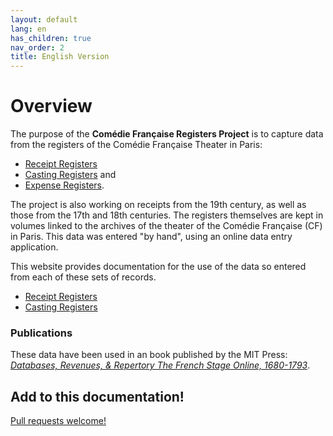 ```yaml
---
layout: default
lang: en
has_children: true
nav_order: 2
title: English Version
---
```


# Overview

The purpose of the **Comédie Française Registers Project** is to capture data from the registers of the Comédie Française Theater in Paris:

- [Receipt Registers](https://www.cfregisters.org/fr/registres/registres-des-recettes)
- [Casting Registers](https://www.cfregisters.org/fr/registres/registres-des-feux) and
- [Expense Registers](https://www.cfregisters.org/fr/registres/registres-des-dépenses).

The project is also working on receipts from the 19th century, as well as those from the 17th and 18th centuries. The registers themselves are kept in volumes linked to the archives of the theater of the Comédie Française (CF) in Paris. This data was entered "by hand", using an online data entry application.

This website provides documentation for the use of the data so entered from each of these sets of records.

- [Receipt Registers](/receipts/)
- [Casting Registers](/feux/)

### Publications

These data have been used in an book published by the MIT Press: [*Databases, Revenues, & Repertory
The French Stage Online, 1680-1793*](https://cfrp.mitpress.mit.edu/).

## Add to this documentation!

[Pull requests welcome!](https://github.com/mit-history/cfrp-hack)
